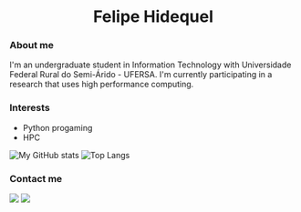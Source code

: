 <h1 align="center">Felipe Hidequel</h1>

<div>
  <h3>About me</h3>
  <p>I'm an undergraduate student in Information Technology with Universidade Federal Rural do Semi-Árido - UFERSA. I'm currently participating in a research that uses high performance computing.</p>
  <h3>Interests</h3>
  <ul>
    <li>Python progaming</li>
    <li>HPC</li>
  </ul>

![My GitHub stats](https://github-readme-stats.vercel.app/api?username=felipehidequel&show_icons=true&theme=radical)
![Top Langs](https://github-readme-stats.vercel.app/api/top-langs/?username=felipehidequel&show_icons=true&theme=radical&layout=compact)

<div>
  <h3>Contact me</h3>
  <a href = "mailto:felipehidequel@gmail.com"><img src="https://img.shields.io/badge/-Gmail-%23333?style=for-the-badge&logo=gmail&logoColor=white" target="_blank"></a>
  <a href="https://www.linkedin.com/in/felipe-hidequel-2a4b4124a/" target="_blank"><img src="https://img.shields.io/badge/-LinkedIn-%230077B5?style=for-the-badge&logo=linkedin&logoColor=white" target="_blank"></a>
</div>
